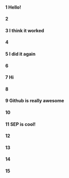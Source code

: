 #### 1 Hello!
#### 2
#### 3 I think it worked
#### 4
#### 5 I did it again
#### 6
#### 7 Hi
#### 8
#### 9 Github is really awesome
#### 10
#### 11 SEP is cool!
#### 12
#### 13
#### 14
#### 15
